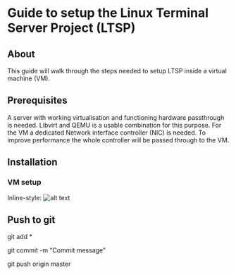 # Guide to setup the Linux Terminal Server Project (LTSP)
## About
This guide will walk through the steps needed to setup LTSP inside a virtual machine (VM).

## Prerequisites
A server with working virtualisation and functioning hardware passthrough is needed. Libvirt and QEMU is a usable combination for this purpose. 
For the VM a dedicated Network interface controller (NIC) is needed. To improve performance the whole controller will be passed through to the VM.

## Installation
### VM setup
Inline-style: 
![alt text](https://durok.tech/gitea/durok/LTSP/src/branch/master/src/common/images/VM1.png "Logo Title Text 1")
## Push to git
git add *

git commit -m “Commit message”

git push origin master
